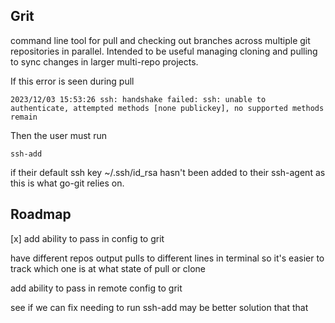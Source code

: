 Grit
----


command line tool for pull and checking out branches across multiple git repositories in parallel.  Intended to be useful managing cloning and pulling to sync changes in larger multi-repo projects.


If this error is seen during pull
```
2023/12/03 15:53:26 ssh: handshake failed: ssh: unable to authenticate, attempted methods [none publickey], no supported methods remain
```

Then the user must run 
```
ssh-add
```

if their default ssh key ~/.ssh/id_rsa hasn't been added to their ssh-agent as this is what go-git relies on.




Roadmap
-----

[x] add ability to pass in config to grit

have different repos output pulls to different lines in terminal so it's easier to track which one is at what state of pull or clone

add ability to pass in remote config to grit

see if we can fix needing to run ssh-add may be better solution that that


